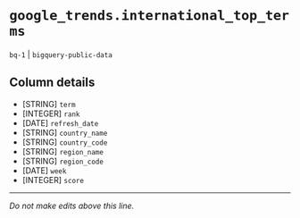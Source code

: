 # `google_trends.international_top_terms`
`bq-1` | `bigquery-public-data`

## Column details
* [STRING]    `term`
* [INTEGER]   `rank`
* [DATE]      `refresh_date`
* [STRING]    `country_name`
* [STRING]    `country_code`
* [STRING]    `region_name`
* [STRING]    `region_code`
* [DATE]      `week`
* [INTEGER]   `score`

-------------------------------------------------------------------------------
*Do not make edits above this line.*
